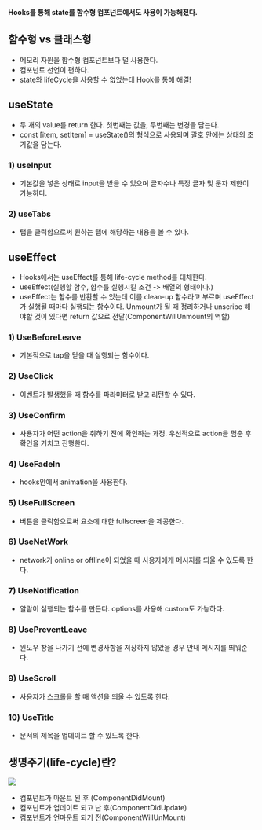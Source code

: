**Hooks를 통해 state를 함수형 컴포넌트에서도 사용이 가능해졌다.**

## 함수형 vs 클래스형
  - 메모리 자원을 함수형 컴포넌트보다 덜 사용한다.
  - 컴포넌트 선언이 편하다.
  - state와 lifeCycle을 사용할 수 없었는데 Hook를 통해 해결!

## useState 
  - 두 개의 value를 return 한다. 첫번째는 값을, 두번째는 변경을 담는다. 
  - const [item, setItem] = useState()의 형식으로 사용되며 괄호 안에는 상태의 초기값을 담는다.

### 1) useInput
  - 기본값을 넣은 상태로 input을 받을 수 있으며 글자수나 특정 글자 및 문자 제한이 가능하다.

### 2) useTabs
  - 탭을 클릭함으로써 원하는 탭에 해당하는 내용을 볼 수 있다.

## useEffect
  - Hooks에서는 useEffect를 통해 life-cycle method를 대체한다.
  - useEffect(실행할 함수, 함수를 실행시킬 조건 -> 배열의 형태이다.)
  - useEffect는 함수를 반환할 수 있는데 이를 clean-up 함수라고 부르며 useEffect가 실행될 때마다 실행되는 함수이다. Unmount가 될 때 정리하거나 unscribe 해야할 것이 있다면 return 값으로 전달(ComponentWillUnmount의 역할)

### 1) UseBeforeLeave
- 기본적으로 tap을 닫을 때 실행되는 함수이다.
### 2) UseClick
- 이벤트가 발생했을 때 함수를 파라미터로 받고 리턴할 수 있다.
### 3) UseConfirm
- 사용자가 어떤 action을 취하기 전에 확인하는 과정. 우선적으로 action을 멈춘 후 확인을 거치고 진행한다.
### 4) UseFadeIn
- hooks안에서 animation을 사용한다.
### 5) UseFullScreen
- 버튼을 클릭함으로써 요소에 대한 fullscreen을 제공한다.
### 6) UseNetWork
- network가 online or offline이 되었을 때 사용자에게 메시지를 띄울 수 있도록 한다.
### 7) UseNotification
- 알람이 실행되는 함수를 만든다. options를 사용해 custom도 가능하다.
### 8) UsePreventLeave
- 윈도우 창을 나가기 전에 변경사항을 저장하지 않았을 경우 안내 메시지를 띄워준다.
### 9) UseScroll
- 사용자가 스크롤을 할 때 액션을 띄울 수 있도록 한다.
### 10) UseTitle
- 문서의 제목을 업데이트 할 수 있도록 한다.


## 생명주기(life-cycle)란?
  ![](https://velog.velcdn.com/images/abroak07/post/9dcb0a5d-0cea-441e-9110-f624e485a8cc/image.png)
  
  - 컴포넌트가 마운트 된 후 (ComponentDidMount)
  - 컴포넌트가 업데이트 되고 난 후(ComponentDidUpdate)
  - 컴포넌트가 언마운트 되기 전(ComponentWillUnMount)

